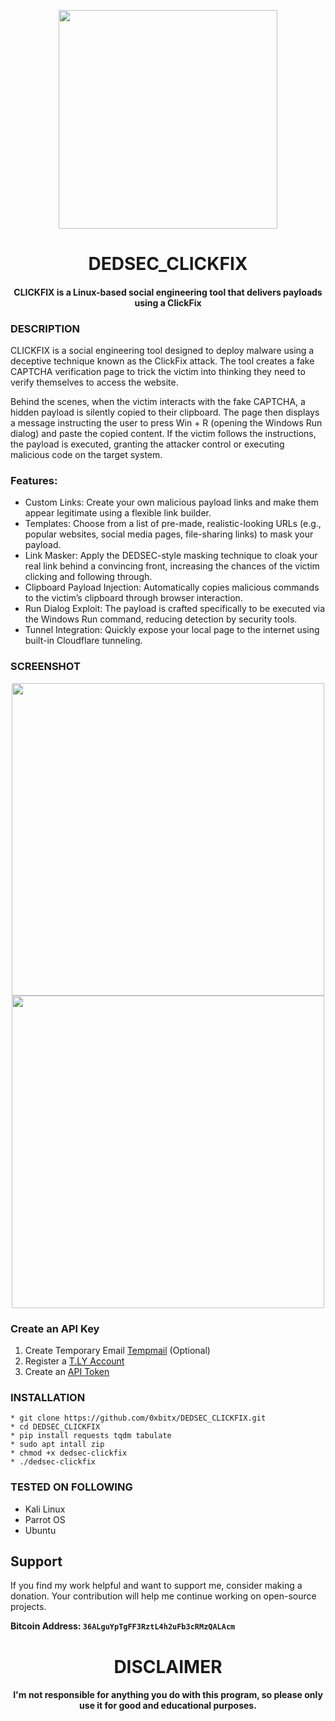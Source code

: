 
<p align="center">
<img src="https://github.com/user-attachments/assets/96fdabb8-ce48-47bc-9d26-0534e26ba918", width="350", height="350">
</p>

<h1 align="center">DEDSEC_CLICKFIX</h1>
<h4 align="center">CLICKFIX is a Linux-based social engineering tool that delivers payloads using a ClickFix</h4>

### DESCRIPTION

CLICKFIX is a social engineering tool designed to deploy malware using a deceptive technique known as the ClickFix attack. The tool creates a fake CAPTCHA verification page to trick the victim into thinking they need to verify themselves to access the website.

Behind the scenes, when the victim interacts with the fake CAPTCHA, a hidden payload is silently copied to their clipboard. The page then displays a message instructing the user to press Win + R (opening the Windows Run dialog) and paste the copied content. If the victim follows the instructions, the payload is executed, granting the attacker control or executing malicious code on the target system.

### Features:

  * Custom Links: Create your own malicious payload links and make them appear legitimate using a flexible link builder.
  * Templates: Choose from a list of pre-made, realistic-looking URLs (e.g., popular websites, social media pages, file-sharing links) to mask your payload.
  * Link Masker: Apply the DEDSEC-style masking technique to cloak your real link behind a convincing front, increasing the chances of the victim clicking and following through.
  * Clipboard Payload Injection: Automatically copies malicious commands to the victim’s clipboard through browser interaction.
  * Run Dialog Exploit: The payload is crafted specifically to be executed via the Windows Run command, reducing detection by security tools.
  * Tunnel Integration: Quickly expose your local page to the internet using built-in Cloudflare tunneling.
    
### SCREENSHOT 
<p align="center">
<img src="https://github.com/user-attachments/assets/e61fdf4d-abfb-4b98-a15b-5861e488e6c9", width="500", height="500">
<img src="https://github.com/user-attachments/assets/4a3d1200-10b5-41d9-8e63-74e3c23c8859", width="500", height="500">
</p>

### Create an API Key
1. Create Temporary Email [Tempmail](https://www.emailnator.com/) (Optional)
1. Register a [T.LY Account](https://t.ly/register)
2. Create an [API Token](https://t.ly/settings#/api)
   
### INSTALLATION
    * git clone https://github.com/0xbitx/DEDSEC_CLICKFIX.git
    * cd DEDSEC_CLICKFIX
    * pip install requests tqdm tabulate
    * sudo apt intall zip
    * chmod +x dedsec-clickfix
    * ./dedsec-clickfix

### TESTED ON FOLLOWING
* Kali Linux 
* Parrot OS 
* Ubuntu

## Support

If you find my work helpful and want to support me, consider making a donation. Your contribution will help me continue working on open-source projects.

**Bitcoin Address: `36ALguYpTgFF3RztL4h2uFb3cRMzQALAcm`**

<h1 align="center"> DISCLAIMER </h1>

<h4 align="center">I'm not responsible for anything you do with this program, so please only use it for good and educational purposes. </h4>




